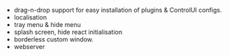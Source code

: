 - drag-n-drop support for easy installation of plugins & ControlUI configs.
- localisation
- tray menu & hide menu
- splash screen, hide react initialisation
- borderless custom window.
- webserver